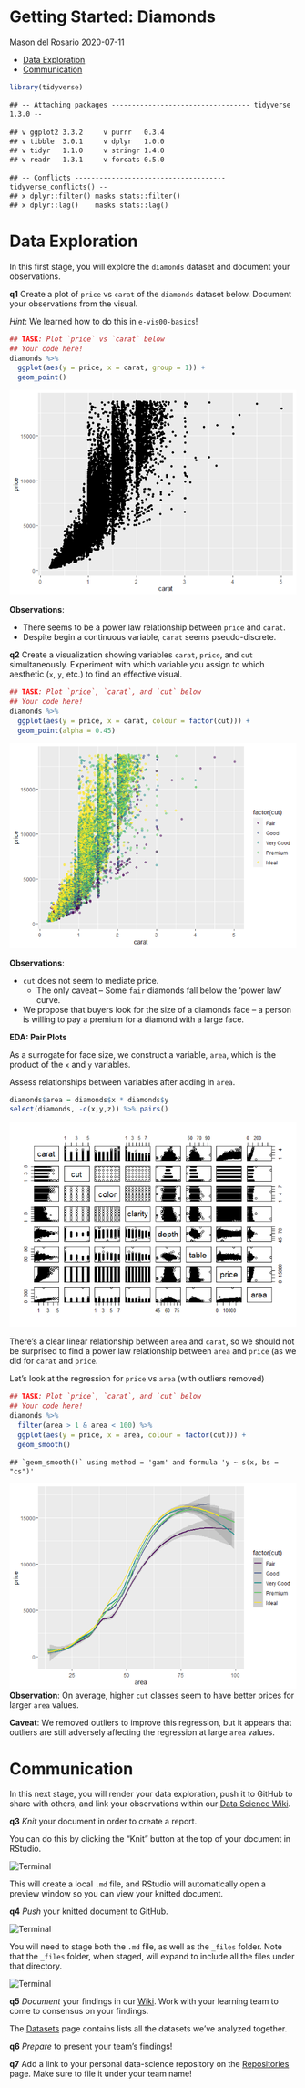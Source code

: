Getting Started: Diamonds
================
Mason del Rosario
2020-07-11

  - [Data Exploration](#data-exploration)
  - [Communication](#communication)

<!-- *Purpose*: Throughout this course, you'll complete a large number of *exercises* and *challenges*. Exercises are meant to introduce content with easy-to-solve problems, while challenges are meant to make you think more deeply about and apply the content. The challenges will start out highly-scaffolded, and become progressively open-ended. -->

<!-- In this challenge, you will go through the process of exploring, documenting, and sharing an analysis of a dataset. We will use these skills again and again in each challenge. -->

<!-- <!-- include-rubric -->

<!-- # Grading Rubric -->

<!-- <!-- -------------------------------------------------- -->

<!-- Unlike exercises, **challenges will be graded**. The following rubrics define how you will be graded, both on an individual and team basis. -->

<!-- ## Individual -->

<!-- <!-- ------------------------- -->

<!-- | Category | Unsatisfactory | Satisfactory | -->

<!-- |----------|----------------|--------------| -->

<!-- | Effort | Some task __q__'s left unattempted | All task __q__'s attempted | -->

<!-- | Observed | Did not document observations | Documented observations based on analysis | -->

<!-- | Supported | Some observations not supported by analysis | All observations supported by analysis (table, graph, etc.) | -->

<!-- | Code Styled | Violations of the [style guide](https://style.tidyverse.org/) hinder readability | Code sufficiently close to the [style guide](https://style.tidyverse.org/) | -->

<!-- ## Team -->

<!-- <!-- ------------------------- -->

<!-- | Category | Unsatisfactory | Satisfactory | -->

<!-- |----------|----------------|--------------| -->

<!-- | Documented | No team contributions to Wiki | Team contributed to Wiki | -->

<!-- | Referenced | No team references in Wiki | At least one reference in Wiki to member report(s) | -->

<!-- | Relevant | References unrelated to assertion, or difficult to find related analysis based on reference text | Reference text clearly points to relevant analysis | -->

<!-- ## Due Date -->

<!-- <!-- ------------------------- -->

<!-- All the deliverables stated in the rubrics above are due on the day of the class discussion of that exercise. See the [Syllabus](https://docs.google.com/document/d/1jJTh2DH8nVJd2eyMMoyNGroReo0BKcJrz1eONi3rPSc/edit?usp=sharing) for more information. -->

``` r
library(tidyverse)
```

    ## -- Attaching packages ---------------------------------- tidyverse 1.3.0 --

    ## v ggplot2 3.3.2     v purrr   0.3.4
    ## v tibble  3.0.1     v dplyr   1.0.0
    ## v tidyr   1.1.0     v stringr 1.4.0
    ## v readr   1.3.1     v forcats 0.5.0

    ## -- Conflicts ------------------------------------- tidyverse_conflicts() --
    ## x dplyr::filter() masks stats::filter()
    ## x dplyr::lag()    masks stats::lag()

# Data Exploration

<!-- -------------------------------------------------- -->

In this first stage, you will explore the `diamonds` dataset and
document your observations.

**q1** Create a plot of `price` vs `carat` of the `diamonds` dataset
below. Document your observations from the visual.

*Hint*: We learned how to do this in `e-vis00-basics`\!

``` r
## TASK: Plot `price` vs `carat` below
## Your code here!
diamonds %>%
  ggplot(aes(y = price, x = carat, group = 1)) +
  geom_point()
```

![](c00-diamonds-assignment_files/figure-gfm/q1-task-1.png)<!-- -->

**Observations**:

  - There seems to be a power law relationship between `price` and
    `carat`.
  - Despite begin a continuous variable, `carat` seems pseudo-discrete.

**q2** Create a visualization showing variables `carat`, `price`, and
`cut` simultaneously. Experiment with which variable you assign to which
aesthetic (`x`, `y`, etc.) to find an effective visual.

``` r
## TASK: Plot `price`, `carat`, and `cut` below
## Your code here!
diamonds %>%
  ggplot(aes(y = price, x = carat, colour = factor(cut))) +
  geom_point(alpha = 0.45)
```

![](c00-diamonds-assignment_files/figure-gfm/q2-task-1.png)<!-- -->

**Observations**:

  - `cut` does not seem to mediate price.
      - The only caveat – Some `fair` diamonds fall below the ‘power
        law’ curve.
  - We propose that buyers look for the size of a diamonds face – a
    person is willing to pay a premium for a diamond with a large face.

**EDA: Pair Plots**

As a surrogate for face size, we construct a variable, `area`, which is
the product of the `x` and `y` variables.

Assess relationships between variables after adding in `area`.

``` r
diamonds$area = diamonds$x * diamonds$y
select(diamonds, -c(x,y,z)) %>% pairs()
```

![](c00-diamonds-assignment_files/figure-gfm/pair-1.png)<!-- -->

There’s a clear linear relationship between `area` and `carat`, so we
should not be surprised to find a power law relationship between `area`
and `price` (as we did for `carat` and `price`.

Let’s look at the regression for `price` vs `area` (with outliers
removed)

``` r
## TASK: Plot `price`, `carat`, and `cut` below
## Your code here!
diamonds %>%
  filter(area > 1 & area < 100) %>%
  ggplot(aes(y = price, x = area, colour = factor(cut))) +
  geom_smooth()
```

    ## `geom_smooth()` using method = 'gam' and formula 'y ~ s(x, bs = "cs")'

![](c00-diamonds-assignment_files/figure-gfm/area-1.png)<!-- -->
**Observation**: On average, higher `cut` classes seem to have better
prices for larger `area` values.

**Caveat**: We removed outliers to improve this regression, but it
appears that outliers are still adversely affecting the regression at
large `area` values.

# Communication

<!-- -------------------------------------------------- -->

In this next stage, you will render your data exploration, push it to
GitHub to share with others, and link your observations within our [Data
Science
Wiki](https://olin-data-science.fandom.com/wiki/Olin_Data_Science_Wiki).

**q3** *Knit* your document in order to create a report.

You can do this by clicking the “Knit” button at the top of your
document in RStudio.

![Terminal](./images/c00-knit.png)

This will create a local `.md` file, and RStudio will automatically open
a preview window so you can view your knitted document.

**q4** *Push* your knitted document to GitHub.

![Terminal](./images/c00-unstaged.png)

You will need to stage both the `.md` file, as well as the `_files`
folder. Note that the `_files` folder, when staged, will expand to
include all the files under that directory.

![Terminal](./images/c00-staged.png)

**q5** *Document* your findings in our
[Wiki](https://olin-data-science.fandom.com/wiki/Olin_Data_Science_Wiki).
Work with your learning team to come to consensus on your findings.

The [Datasets](https://olin-data-science.fandom.com/wiki/Datasets) page
contains lists all the datasets we’ve analyzed together.

**q6** *Prepare* to present your team’s findings\!

**q7** Add a link to your personal data-science repository on the
[Repositories](https://olin-data-science.fandom.com/wiki/Repositories)
page. Make sure to file it under your team name\!
